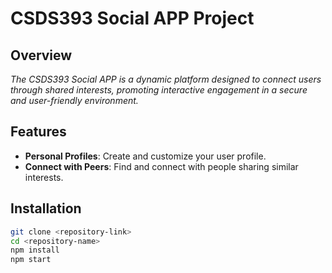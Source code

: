 # CSDS393 Social APP Project

## Overview
*The CSDS393 Social APP is a dynamic platform designed to connect users through shared interests, promoting interactive engagement in a secure and user-friendly environment.*

## Features
- **Personal Profiles**: Create and customize your user profile.
- **Connect with Peers**: Find and connect with people sharing similar interests.

## Installation
```bash
git clone <repository-link>
cd <repository-name>
npm install
npm start
